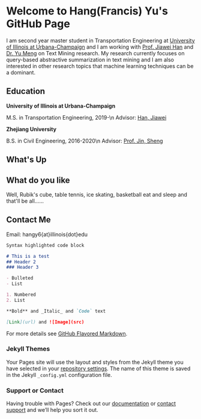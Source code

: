 # Welcome to Hang(Francis) Yu's GitHub Page

I am second year master student in Transportation Engineering at [University of Illinois at Urbana-Champaign](https://illinois.edu/) and I am working with [Prof. Jiawei Han](http://hanj.cs.illinois.edu/) and [Dr. Yu Meng](https://yumeng5.github.io/) on Text Mining research. My research currently focuses on query-based abstractive summarization in text mining and I am also interested in other research topics that machine learning techniques can be a dominant.

## Education

**University of Illinois at Urbana-Champaign**

M.S. in Transportation Engineering, 2019-\n
Advisor: [Han, Jiawei](http://hanj.cs.illinois.edu/)

**Zhejiang University**

B.S. in Civil Engineering, 2016-2020\n
Advisor: [Prof. Jin, Sheng](https://person.zju.edu.cn/en/jinsheng)

## What's Up

## What do you like
Well, Rubik's cube, table tennis, ice skating, basketball eat and sleep and that'll be all......

## Contact Me
Email: hangy6{at}illinois{dot}edu

```markdown
Syntax highlighted code block

# This is a test
## Header 2
### Header 3

- Bulleted
- List

1. Numbered
2. List

**Bold** and _Italic_ and `Code` text

[Link](url) and ![Image](src)
```

For more details see [GitHub Flavored Markdown](https://guides.github.com/features/mastering-markdown/).

### Jekyll Themes

Your Pages site will use the layout and styles from the Jekyll theme you have selected in your [repository settings](https://github.com/FrancisYu2020/hangyu.github.io/settings). The name of this theme is saved in the Jekyll `_config.yml` configuration file.

### Support or Contact

Having trouble with Pages? Check out our [documentation](https://docs.github.com/categories/github-pages-basics/) or [contact support](https://github.com/contact) and we’ll help you sort it out.
